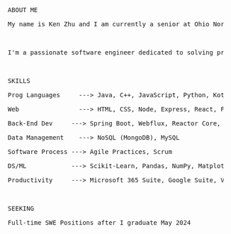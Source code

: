 <pre>
  ABOUT ME<br />
  My name is Ken Zhu and I am currently a senior at Ohio Northern University pursuing a BS in Computer Science and a minor in Mathematics.<br />
  <br />
  I'm a passionate software engineer dedicated to solving problems and making a positive impact. I thrive on creating innovative solutions that drive change and embrace continuous learning. Let's work together to create a better future through technology.<br />
  <br />
  SKILLS<br />
  Prog Languages	 ---> Java, C++, JavaScript, Python, Kotlin<br />
  Web	             ---> HTML, CSS, Node, Express, React, Flask, Websockets<br />
  Back-End Dev	   ---> Spring Boot, Webflux, Reactor Core, XML/JSON, API<br />
  Data Management	 ---> NoSQL (MongoDB), MySQL<br />
  Software Process ---> Agile Practices, Scrum<br />
  DS/ML	           ---> Scikit-Learn, Pandas, NumPy, Matplotlib<br />
  Productivity	   ---> Microsoft 365 Suite, Google Suite, VCS (GitHub, BitBucket)<br />
  <br />
  SEEKING<br />
  Full-time SWE Positions after I graduate May 2024<br />
</pre>
